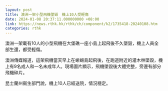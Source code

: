 ```yaml
---
layout: post
title: 澳洲一架小型飛機墜毀　機上10人受輕傷
date: 2024-01-08 20:37:11.000000000 +08:00
link: https://news.rthk.hk/rthk/ch/component/k2/1735418-20240108.htm
categories: rthk
---
```


澳洲一架載有10人的小型飛機在大堡礁一座小島上起飛後不久墜毀，機上人員全部生還，都受輕傷。

澳洲傳媒報道，這架飛機當天早上在蜥蜴島起飛後，在跑道附近的灌木林墜毀，機上有9名成人和一名未成年人。現場圖片顯示，飛機墜毀後大體完整，旁邊有部分飛機碎片。

昆士蘭州衞生部門說，機上10人已經送院，情況穩定。
